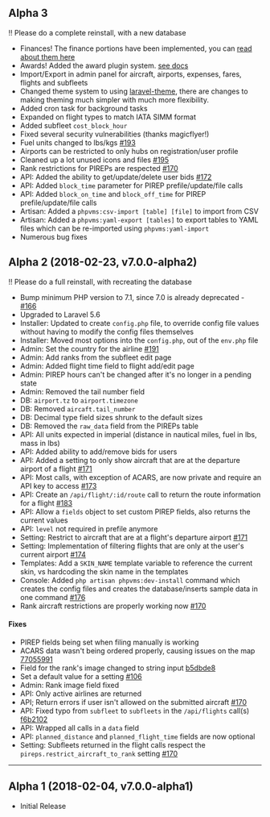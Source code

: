 ## Alpha 3

!! Please do a complete reinstall, with a new database

- Finances! The finance portions have been implemented, you can [read about them here](http://docs.phpvms.net/concepts/finances)
- Awards! Added the award plugin system. [see docs](http://docs.phpvms.net/customizing/awards)
- Import/Export in admin panel for aircraft, airports, expenses, fares, flights and subfleets
- Changed theme system to using [laravel-theme](https://github.com/igaster/laravel-theme), there are changes to making theming much simpler with much more flexibility.
- Added cron task for background tasks
- Expanded on flight types to match IATA SIMM format
- Added subfleet `cost_block_hour`
- Fixed several security vulnerabilities (thanks magicflyer!)
- Fuel units changed to lbs/kgs [#193](https://github.com/nabeelio/phpvms/issues/193)
- Airports can be restricted to only hubs on registration/user profile
- Cleaned up a lot unused icons and files [#195](https://github.com/nabeelio/phpvms/issues/195)
- Rank restrictions for PIREPs are respected [#170](https://github.com/nabeelio/phpvms/issues/170)
- API: Added the ability to get/update/delete user bids [#172](https://github.com/nabeelio/phpvms/issues/172)
- API: Added `block_time` parameter for PIREP prefile/update/file calls
- API: Added `block_on_time` and `block_off_time` for PIREP prefile/update/file calls
- Artisan: Added a `phpvms:csv-import [table] [file]` to import from CSV
- Artisan: Added a `phpvms:yaml-export [tables]` to export tables to YAML files which can be re-imported using `phpvms:yaml-import`
- Numerous bug fixes

## Alpha 2 (2018-02-23, v7.0.0-alpha2)

!! Please do a full reinstall, with recreating the database

- Bump minimum PHP version to 7.1, since 7.0 is already deprecated - [#166](https://github.com/nabeelio/phpvms/issues/166)
- Upgraded to Laravel 5.6
- Installer: Updated to create `config.php` file, to override config file values without having to modify the config files themselves
- Installer: Moved most options into the `config.php`, out of the `env.php` file
- Admin: Set the country for the airline [#191](https://github.com/nabeelio/phpvms/issues/191)
- Admin: Add ranks from the subfleet edit page
- Admin: Added flight time field to flight add/edit page
- Admin: PIREP hours can't be changed after it's no longer in a pending state
- Admin: Removed the tail number field
- DB: `airport.tz` to `airport.timezone`
- DB: Removed `aircaft.tail_number`
- DB: Decimal type field sizes shrunk to the default sizes
- DB: Removed the `raw_data` field from the PIREPs table
- API: All units expected in imperial (distance in nautical miles, fuel in lbs, mass in lbs)
- API: Added ability to add/remove bids for users
- API: Added a setting to only show aircraft that are at the departure airport of a flight [#171](https://github.com/nabeelio/phpvms/issues/171)
- API: Most calls, with exception of ACARS, are now private and require an API key to access [#173](https://github.com/nabeelio/phpvms/issues/173)
- API: Create an `/api/flight/:id/route` call to return the route information for a flight [#183](https://github.com/nabeelio/phpvms/issues/183)
- API: Allow a `fields` object to set custom PIREP fields, also returns the current values
- API: `level` not required in prefile anymore
- Setting: Restrict to aircraft that are at a flight's departure airport [#171](https://github.com/nabeelio/phpvms/issues/171)
- Setting: Implementation of filtering flights that are only at the user's current airport [#174](https://github.com/nabeelio/phpvms/issues/174)
- Templates: Add a `SKIN_NAME` template variable to reference the current skin, vs hardcoding the skin name in the templates
- Console: Added `php artisan phpvms:dev-install` command which creates the config files and creates the database/inserts sample data in one command [#176](https://github.com/nabeelio/phpvms/issues/176)
- Rank aircraft restrictions are properly working now [#170](https://github.com/nabeelio/phpvms/issues/170)

#### Fixes

- PIREP fields being set when filing manually is working
- ACARS data wasn't being ordered properly, causing issues on the map [77055991](https://github.com/nabeelio/phpvms/commit/77055991af36877552e1921466987d3066774d6b)
- Field for the rank's image changed to string input [b5dbde8](https://github.com/nabeelio/phpvms/commit/b5dbde84c4c786799f474117381b8227642f0777)
- Set a default value for a setting [#106](https://github.com/nabeelio/phpvms/issues/106)
- Admin: Rank image field fixed
- API: Only active airlines are returned
- API; Return errors if user isn't allowed on the submitted aircraft [#170](https://github.com/nabeelio/phpvms/issues/170)
- API: Fixed typo from `subfleet` to `subfleets` in the `/api/flights` call(s) [f6b2102](https://github.com/nabeelio/phpvms/commit/f6b2102e4827da6177eb4eee0c3ce0d38eb78ce3)
- API: Wrapped all calls in a `data` field
- API: `planned_distance` and `planned_flight_time` fields are now optional
- Setting: Subfleets returned in the flight calls respect the `pireps.restrict_aircraft_to_rank` setting [#170](https://github.com/nabeelio/phpvms/issues/170)

------

## Alpha 1 (2018-02-04, v7.0.0-alpha1)

- Initial Release
